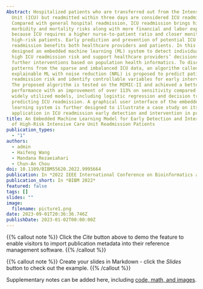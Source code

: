 ```yaml
---
Abstract: Hospitalized patients who are transferred out from the Intensive Care
  Unit (ICU) but readmitted within three days are considered ICU readmission.
  Compared with general hospital readmission, ICU readmission brings higher
  morbidity and mortality risks along with more financial and labor expenses
  because ICU requires a higher nurse-to-patient ratio and closer monitoring of
  high-risk patients. Early prediction and prevention of potential ICU
  readmission benefits both healthcare providers and patients. In this work, we
  designed an embedded machine learning (ML) system to detect individuals with
  high ICU readmission risk and support healthcare providers’ decisions on
  further interventions based on population health informatics. To discover
  patterns from the sparse and imbalanced ICU data, an algorithm called
  explainable ML with noise reduction (NRL) is proposed to predict patient
  readmission risk and identify controllable variables for early intervention.
  The proposed algorithm is tested on the MIMIC-II and achieved a better
  performance with an improvement of over 113% on sensitivity compared with
  widely utilized models, including logistic regression and decision tree, in
  predicting ICU readmission. A graphical user interface of the embedded machine
  learning system is further designed to illustrate a case study on its
  application in ICU readmission early detection and intervention in practice.
title: An Embedded Machine Learning Model for Early Detection and Intervention
  of High-Risk Intensive Care Unit Readmission Patients
publication_types:
  - "1"
authors:
  - admin
  - Haifeng Wang
  - Mandana Rezaeiahari
  - Chun-An Chou
doi: 10.1109/BIBM55620.2022.9995664
publication: In *2022 IEEE International Conference on Bioinformatics and Biomedicine *
publication_short: In *BIBM 2022*
featured: false
tags: []
slides: ""
image:
  filename: picture1.png
date: 2023-09-01T20:36:36.746Z
publishDate: 2023-01-02T00:00:00Z
---
```


{{% callout note %}}
Click the _Cite_ button above to demo the feature to enable visitors to import publication metadata into their reference management software.
{{% /callout %}}

{{% callout note %}}
Create your slides in Markdown - click the _Slides_ button to check out the example.
{{% /callout %}}

Supplementary notes can be added here, including [code, math, and images](https://wowchemy.com/docs/writing-markdown-latex/).
